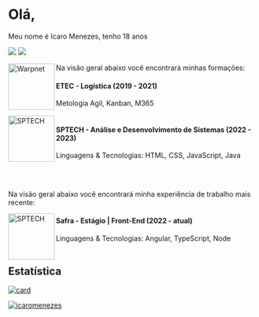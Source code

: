<h1>Olá,</h1>
 </p> Meu nome é Icaro Menezes, tenho 18 anos</p>
<p align="left">
  <a href="https://img.shields.io/badge/-Linkedin-0e76a8?style=flat-square&logo=Linkedin&logoColor=white&link=https://www.linkedin.com/in/icaro-menezes-290a77243" alt="Linkedin">
  <img src="https://img.shields.io/badge/-Linkedin-0e76a8?style=flat-square&logo=Linkedin&logoColor=white&link=https://www.linkedin.com/in/icaro-menezes-290a77243/" /></a>
  <a href="https://www.instagram.com/ikaros_php/" alt="Instagram">
  <img src="https://img.shields.io/badge/-Instagram-DF0174?style=flat-square&labelColor=DF0174&logo=instagram&logoColor=white&link=https://www.instagram.com/ikaros_php/"/></a>
</p>  
Na visão geral abaixo você encontrará minhas formações:
<img align="left" height="94px" width="94px" alt="Warpnet" src="http://etecperuibe.com.br/wp-content/uploads/2021/02/CPS.jpg"/>
<h4>ETEC - Logística (2019 - 2021)</h4>
<p>Metologia Agil, Kanban, M365</ p>
</br></br>
<img align="left" height="94px" width="94px" alt="SPTECH" src="https://pbs.twimg.com/profile_images/1462840633400467457/gtKFcsdc_400x400.jpg"/>
<h4>SPTECH - Análise e Desenvolvimento de Sistemas (2022 - 2023)</h4>
<p>Linguagens & Tecnologias: HTML, CSS, JavaScript, Java</p>
</br></br>
<p>Na visão geral abaixo você encontrará minha experiência de trabalho mais recente:</p>
<img align="left" height="94px" width="94px" alt="SPTECH" src="https://cdn.theorg.com/0223d38a-0ef8-4ed7-bd58-4a543422186b_thumb.jpg"/>
<h4>Safra - Estágio | Front-End (2022 - atual)</h4>
<p>Linguagens & Tecnologias: Angular, TypeScript, Node
</br></br>
<h2>Estatística</h2>

[![card](https://github-readme-stats.vercel.app/api?username=icaromenezes&theme=tokyonight&show_icons=true)](https://github.com/anuraghazra/github-readme-stats)

[![icaromenezes](https://github-readme-stats.vercel.app/api/top-langs/?username=icaromenezes&hide=html&layout=compact&theme=tokyonight)](https://github.com/anuraghazra/github-readme-stats)

